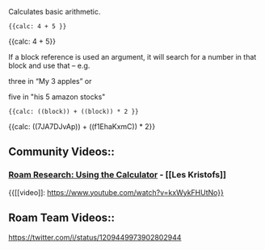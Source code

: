 Calculates basic arithmetic. 

`{{calc: 4 + 5 }}`

{{calc: 4 + 5}}

If a block reference is used an argument, it will search for a number in that block and use that – e.g.

three in “My 3 apples” or

five in "his 5 amazon stocks"

`{{calc: ((block)) + ((block)) * 2 }}`

{{calc: ((7JA7DJvAp)) + ((f1EhaKxmC)) * 2}}

## Community Videos::

### [Roam Research: Using the Calculator](https://www.youtube.com/watch?v=kxWykFHUtNo) - [[Les Kristofs]]

{{[[video]]: https://www.youtube.com/watch?v=kxWykFHUtNo}}

## Roam Team Videos::

https://twitter.com/i/status/1209449973902802944

